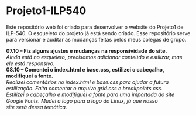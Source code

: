 # **Projeto1-ILP540**
Este repositório web foi criado para desenvolver o website do Projeto1 de ILP-540. 
O esqueleto do projeto já está sendo criado. Esse repositório serve para versionar e auditar as mudanças feitas pelos meus colegas de grupo.

**07.10 – Fiz alguns ajustes e mudanças na responsividade do site.**<br>
*Ainda está no esqueleto, precisamos adicionar conteúdo e estilizar, mas ele está responsivo.*<br>
**08.10 – Comentei o index.html e base.css, estilizei o cabeçalho, modifiquei a fonte.**<br>
*Realizei comentários no index.html e base.css para ajudar a futura estilização. Falta comentar o arquivo grid.css e breakpoints.css.*<br>
*Estilizei o cabeçalho e modifiquei a fonte para uma importada do site Google Fonts. Mudei a logo para a logo do Linux, já que nosso*<br>
*site será dessa temática.*